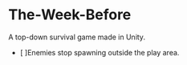 # The-Week-Before
A top-down survival game made in Unity.

- [ ]Enemies stop spawning outside the play area.
